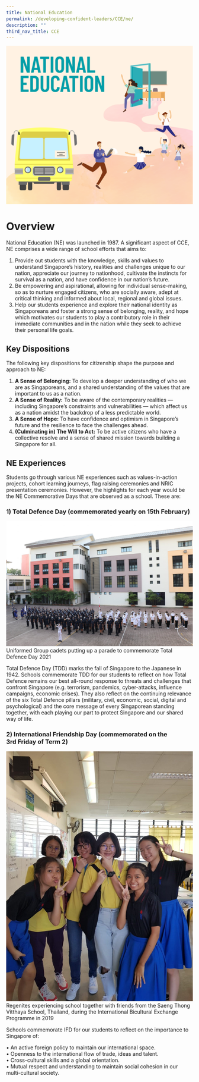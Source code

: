 ```yaml
---
title: National Education
permalink: /developing-confident-leaders/CCE/ne/
description: ""
third_nav_title: CCE
---
```

![](/images/National-Education-2021.png)

# Overview
National Education (NE) was launched in 1987. A significant aspect of CCE, NE comprises a wide range of school efforts that aims to:

1.  Provide out students with the knowledge, skills and values to understand Singapore’s history, realities and challenges unique to our nation, appreciate our journey to nationhood, cultivate the instincts for survival as a nation, and have confidence in our nation’s future.
2.  Be empowering and aspirational, allowing for individual sense-making, so as to nurture engaged citizens, who are socially aware, adept at critical thinking and informed about local, regional and global issues.
3.  Help our students experience and explore their national identity as Singaporeans and foster a strong sense of belonging, reality, and hope which motivates our students to play a contributory role in their immediate communities and in the nation while they seek to achieve their personal life goals.

Key Dispositions
----------------

The following key dispositions for citizenship shape the purpose and approach to NE:

1.  **A Sense of Belonging:** To develop a deeper understanding of who we are as Singaporeans, and a shared understanding of the values that are important to us as a nation.
2.  **A Sense of Reality:** To be aware of the contemporary realities — including Singapore’s constraints and vulnerabilities — which affect us as a nation amidst the backdrop of a less predictable world.
3.  **A Sense of Hope:** To have confidence and optimism in Singapore’s future and the resilience to face the challenges ahead.
4.  **(Culminating in) The Will to Act:** To be active citizens who have a collective resolve and a sense of shared mission towards building a Singapore for all.

NE Experiences
--------------

Students go through various NE experiences such as values-in-action projects, cohort learning journeys, flag raising ceremonies and NRIC presentation ceremonies. However, the highlights for each year would be the NE Commemorative Days that are observed as a school. These are:

### 1) Total Defence Day **(commemorated yearly on 15th February)**
![](/images/uniform-groups_total-defense-day-2021.jpg)
Uniformed Group cadets putting up a parade to commemorate Total Defence Day 2021

Total Defence Day (TDD) marks the fall of Singapore to the Japanese in 1942. Schools commemorate TDD for our students to reflect on how Total Defence remains our best all-round response to threats and challenges that confront Singapore (e.g. terrorism, pandemics, cyber-attacks, influence campaigns, economic crises). They also reflect on the continuing relevance of the six Total Defence pillars (military, civil, economic, social, digital and psychological) and the core message of every Singaporean standing together, with each playing our part to protect Singapore and our shared way of life.

### **2) International Friendship Day (commemorated on the 3rd Friday of Term 2)**

![](/images/international-bilateral-exchange-programme-2019-1152x1536.jpg)
Regenites experiencing school together with friends from the Saeng Thong Vitthaya School, Thailand, during the International Bicultural Exchange Programme in 2019

Schools commemorate IFD for our students to reflect on the importance to Singapore of:

• An active foreign policy to maintain our international space.  
• Openness to the international flow of trade, ideas and talent.  
• Cross-cultural skills and a global orientation.  
• Mutual respect and understanding to maintain social cohesion in our multi-cultural society.
